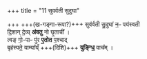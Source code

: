 +++
title = "11 सुवर्वती सुदुघा"

+++
+++(ख-गङ्गा-रूपा?)+++ सुव॑र्वती सु॒दुघा॑ न॒ᳶ पय॑स्वती  
दि॒शान् दे॒व्य् **अ॑वतु** नो घृ॒ताची᳚ ।    
त्वङ् गो॒-पाᳶ पु॑र **ए॒तोत** प॒श्चाद्  
बृह॑स्पते॒ याम्या᳚य्ँ +++(दिशि)+++ **युङ्ग्धि॒** वाच᳚म् ।